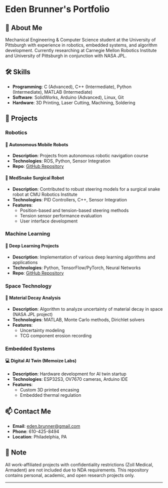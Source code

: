 # Eden Brunner's Portfolio

## 👋 About Me
Mechanical Engineering & Computer Science student at the University of Pittsburgh with experience in robotics, embedded systems, and algorithm development. Currently researching at Carnegie Mellon Robotics Institute and University of Pittsburgh in conjunction with NASA JPL.

## 🛠️ Skills
- **Programming**: C (Advanced), C++ (Intermediate), Python (Intermediate), MATLAB (Intermediate)
- **Software**: SolidWorks, Arduino (Advanced), Linux, Git
- **Hardware**: 3D Printing, Laser Cutting, Machining, Soldering

## 📂 Projects

### Robotics
#### 🤖 Autonomous Mobile Robots
- **Description**: Projects from autonomous robotic navigation course
- **Technologies**: ROS, Python, Sensor Integration
- **Repo**: [GitHub Repository](https://github.com/eden-byte/Projects/autonomous-robots)

#### 🐍 MedSnake Surgical Robot
- **Description**: Contributed to robust steering models for a surgical snake robot at CMU Robotics Institute
- **Technologies**: PID Controllers, C++, Sensor Integration
- **Features**:
  - Position-based and tension-based steering methods
  - Tension sensor performance evaluation
  - User interface development

### Machine Learning
#### 🧠 Deep Learning Projects
- **Description**: Implementation of various deep learning algorithms and applications
- **Technologies**: Python, TensorFlow/PyTorch, Neural Networks
- **Repo**: [GitHub Repository](https://github.com/username/deep-learning)

### Space Technology
#### 🚀 Material Decay Analysis
- **Description**: Algorithm to analyze uncertainty of material decay in space (NASA JPL project)
- **Technologies**: MATLAB, Monte Carlo methods, Dirichlet solvers
- **Features**:
  - Uncertainty modeling
  - TCG component erosion recording

### Embedded Systems
#### 💻 Digital AI Twin (Memoize Labs)
- **Description**: Hardware development for AI twin startup
- **Technologies**: ESP32S3, OV7670 cameras, Arduino IDE
- **Features**:
  - Custom 3D printed encasing
  - Embedded thermal regulation

## 📫 Contact Me
- **Email**: eden.brunner@gmail.com
- **Phone**: 610-425-8494
- **Location**: Philadelphia, PA

## 📝 Note
All work-affiliated projects with confidentiality restrictions (Zoll Medical, Armadent) are not included due to NDA requirements. This repository contains personal, academic, and open research projects only.

---
